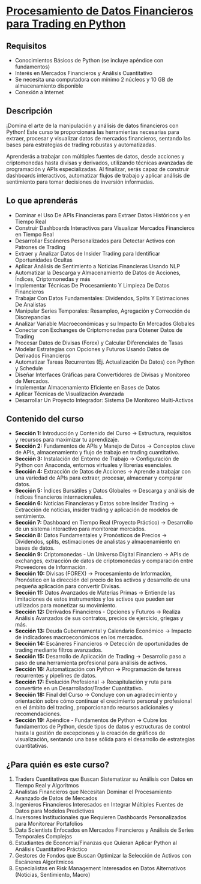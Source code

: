 # [Procesamiento de Datos Financieros para Trading en Python](https://www.udemy.com/course/datos-financieros-trading-python/)

## Requisitos

* Conocimientos Básicos de Python (se incluye apéndice con fundamentos)
* Interés en Mercados Financieros y Análisis Cuantitativo
* Se necesita una computadora con mínimo 2 núcleos y 10 GB de almacenamiento disponible
* Conexión a Internet

## Descripción

¡Domina el arte de la manipulación y análisis de datos financieros con Python! Este curso te proporcionará las herramientas necesarias para extraer, procesar y visualizar datos de mercados financieros, sentando las bases para estrategias de trading robustas y automatizadas.

Aprenderás a trabajar con múltiples fuentes de datos, desde acciones y criptomonedas hasta divisas y derivados, utilizando técnicas avanzadas de programación y APIs especializadas. Al finalizar, serás capaz de construir dashboards interactivos, automatizar flujos de trabajo y aplicar análisis de sentimiento para tomar decisiones de inversión informadas.

## Lo que aprenderás

- Dominar el Uso De APIs Financieras para Extraer Datos Históricos y en Tiempo Real
- Construir Dashboards Interactivos para Visualizar Mercados Financieros en Tiempo Real
- Desarrollar Escáneres Personalizados para Detectar Activos con Patrones de Trading
- Extraer y Analizar Datos de Insider Trading para Identificar Oportunidades Ocultas
- Aplicar Análisis de Sentimiento a Noticias Financieras Usando NLP
- Automatizar la Descarga y Almacenamiento de Datos de Acciones, Índices, Criptomonedas y más
- Implementar Técnicas De Procesamiento Y Limpieza De Datos Financieros
- Trabajar Con Datos Fundamentales: Dividendos, Splits Y Estimaciones De Analistas
- Manipular Series Temporales: Resampleo, Agregación y Corrección de Discrepancias
- Analizar Variable Macroeconómicas y su Impacto En Mercados Globales
- Conectar con Exchanges de Criptomonedas para Obtener Datos de Trading
- Procesar Datos de Divisas (Forex) y Calcular Diferenciales de Tasas
- Modelar Estrategias con Opciones y Futuros Usando Datos de Derivados Financieros
- Automatizar Tareas Recurrentes (Ej. Actualización De Datos) con Python y Schedule
- Diseñar Interfaces Gráficas para Convertidores de Divisas y Monitoreo de Mercados.
- Implementar Almacenamiento Eficiente en Bases de Datos
- Aplicar Técnicas de Visualización Avanzada
- Desarrollar Un Proyecto Integrador: Sistema De Monitoreo Multi-Activos

## Contenido del curso

- **Sección 1:**  Introducción y Contenido del Curso -> Estructura, requisitos y recursos para maximizar tu aprendizaje.
- **Sección 2:** Fundamentos de APIs y Manejo de Datos -> Conceptos clave de APIs, almacenamiento y flujo de trabajo en trading cuantitativo.
- **Sección 3:** Instalación del Entorno de Trabajo -> Configuración de Python con Anaconda, entornos virtuales y librerías esenciales.
- **Sección 4:** Extracción de Datos de Acciones -> Aprende a trabajar con una variedad de APIs para extraer, procesar, almacenar y comparar datos.
- **Sección 5:** Índices Bursátiles y Datos Globales -> Descarga y análisis de índices financieros internacionales.
- **Sección 6:** Noticias Financieras y Datos sobre Insider Trading -> Extracción de noticias, insider trading y aplicación de modelos de sentimiento.
- **Sección 7:** Dashboard en Tiempo Real (Proyecto Práctico) -> Desarrollo de un sistema interactivo para monitorear mercados.
- **Sección 8:** Datos Fundamentales y Pronósticos de Precios -> Dividendos, splits, estimaciones de analistas y almacenamiento en bases de datos.
- **Sección 9:** Criptomonedas - Un Universo Digital Financiero -> APIs de exchanges, extracción de datos de criptomonedas y comparación entre Proveedores de Información.
- **Sección 10:** Divisas (FOREX) -> Procesamiento de Información, Pronóstico en la dirección del precio de los activos y desarrollo de una pequeña aplicación para convertir Divisas.
- **Sección 11:** Datos Avanzados de Materias Primas -> Entiende las limitaciones de estos instrumentos y los activos que pueden ser utilizados para monetizar su movimiento.
- **Sección 12:** Derivados Financieros - Opciones y Futuros -> Realiza Análisis Avanzados de sus contratos, precios de ejercicio, griegas y más.
- **Sección 13:** Deuda Gubernamental y Calendario Económico -> Impacto de indicadores macroeconómicos en los mercados.
- **Sección 14:** Escáneres Financieros -> Detección de oportunidades de trading mediante filtros avanzados.
- **Sección 15:** Desarrollo de Aplicación de Trading -> Desarrollo paso a paso de una herramienta profesional para análisis de activos.
- **Sección 16:** Automatización con Python -> Programación de tareas recurrentes y pipelines de datos.
- **Sección 17:** Evolución Profesional -> Recapitulación y ruta para convertirte en un Desarrollador/Trader Cuantitativo.
- **Sección 18:** Final del Curso -> Concluye con un agradecimiento y orientación sobre cómo continuar el crecimiento personal y profesional en el ámbito del trading, proporcionando recursos adicionales y recomendaciones.
- **Sección 19:** Apéndice - Fundamentos de Python -> Cubre los fundamentos de Python, desde tipos de datos y estructuras de control hasta la gestión de excepciones y la creación de gráficos de visualización, sentando una base sólida para el desarrollo de estrategias cuantitativas.

## ¿Para quién es este curso?

1. Traders Cuantitativos que Buscan Sistematizar su Análisis con Datos en Tiempo Real y Algoritmos
2. Analistas Financieros que Necesitan Dominar el Procesamiento Avanzado de Datos de Mercados
3. Ingenieros Financieros Interesados en Integrar Múltiples Fuentes de Datos para Modelos Predictivos
4. Inversores Institucionales que Requieren Dashboards Personalizados para Monitorear Portafolios
5. Data Scientists Enfocados en Mercados Financieros y Análisis de Series Temporales Complejas
6. Estudiantes de Economía/Finanzas que Quieran Aplicar Python al Análisis Cuantitativo Práctico
7. Gestores de Fondos que Buscan Optimizar la Selección de Activos con Escáneres Algorítmicos
8. Especialistas en Risk Management Interesados en Datos Alternativos (Noticias, Sentimiento, Macro)

